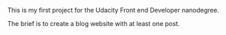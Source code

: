 This is my first project for the Udacity Front end Developer nanodegree. 

The brief is to create a blog website with at least one post.


